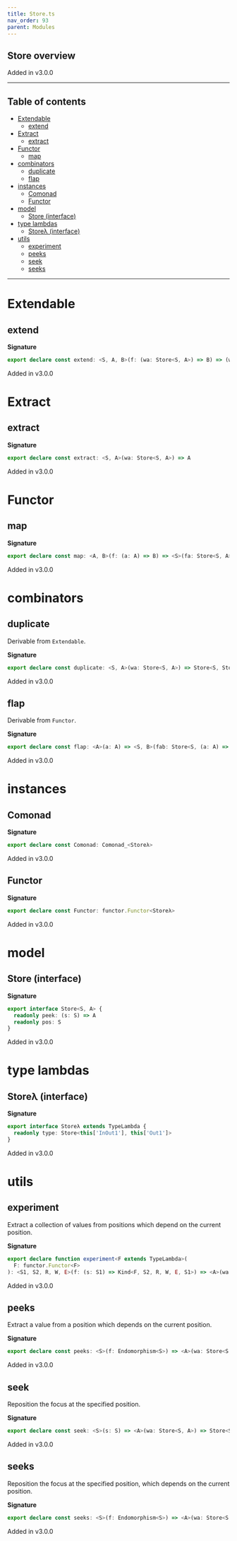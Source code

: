 ```yaml
---
title: Store.ts
nav_order: 93
parent: Modules
---
```


## Store overview

Added in v3.0.0

---

<h2 class="text-delta">Table of contents</h2>

- [Extendable](#extendable)
  - [extend](#extend)
- [Extract](#extract)
  - [extract](#extract)
- [Functor](#functor)
  - [map](#map)
- [combinators](#combinators)
  - [duplicate](#duplicate)
  - [flap](#flap)
- [instances](#instances)
  - [Comonad](#comonad)
  - [Functor](#functor-1)
- [model](#model)
  - [Store (interface)](#store-interface)
- [type lambdas](#type-lambdas)
  - [Storeλ (interface)](#store%CE%BB-interface)
- [utils](#utils)
  - [experiment](#experiment)
  - [peeks](#peeks)
  - [seek](#seek)
  - [seeks](#seeks)

---

# Extendable

## extend

**Signature**

```ts
export declare const extend: <S, A, B>(f: (wa: Store<S, A>) => B) => (wa: Store<S, A>) => Store<S, B>
```

Added in v3.0.0

# Extract

## extract

**Signature**

```ts
export declare const extract: <S, A>(wa: Store<S, A>) => A
```

Added in v3.0.0

# Functor

## map

**Signature**

```ts
export declare const map: <A, B>(f: (a: A) => B) => <S>(fa: Store<S, A>) => Store<S, B>
```

Added in v3.0.0

# combinators

## duplicate

Derivable from `Extendable`.

**Signature**

```ts
export declare const duplicate: <S, A>(wa: Store<S, A>) => Store<S, Store<S, A>>
```

Added in v3.0.0

## flap

Derivable from `Functor`.

**Signature**

```ts
export declare const flap: <A>(a: A) => <S, B>(fab: Store<S, (a: A) => B>) => Store<S, B>
```

Added in v3.0.0

# instances

## Comonad

**Signature**

```ts
export declare const Comonad: Comonad_<Storeλ>
```

Added in v3.0.0

## Functor

**Signature**

```ts
export declare const Functor: functor.Functor<Storeλ>
```

Added in v3.0.0

# model

## Store (interface)

**Signature**

```ts
export interface Store<S, A> {
  readonly peek: (s: S) => A
  readonly pos: S
}
```

Added in v3.0.0

# type lambdas

## Storeλ (interface)

**Signature**

```ts
export interface Storeλ extends TypeLambda {
  readonly type: Store<this['InOut1'], this['Out1']>
}
```

Added in v3.0.0

# utils

## experiment

Extract a collection of values from positions which depend on the current position.

**Signature**

```ts
export declare function experiment<F extends TypeLambda>(
  F: functor.Functor<F>
): <S1, S2, R, W, E>(f: (s: S1) => Kind<F, S2, R, W, E, S1>) => <A>(wa: Store<S1, A>) => Kind<F, S2, R, W, E, A>
```

Added in v3.0.0

## peeks

Extract a value from a position which depends on the current position.

**Signature**

```ts
export declare const peeks: <S>(f: Endomorphism<S>) => <A>(wa: Store<S, A>) => A
```

Added in v3.0.0

## seek

Reposition the focus at the specified position.

**Signature**

```ts
export declare const seek: <S>(s: S) => <A>(wa: Store<S, A>) => Store<S, A>
```

Added in v3.0.0

## seeks

Reposition the focus at the specified position, which depends on the current position.

**Signature**

```ts
export declare const seeks: <S>(f: Endomorphism<S>) => <A>(wa: Store<S, A>) => Store<S, A>
```

Added in v3.0.0
